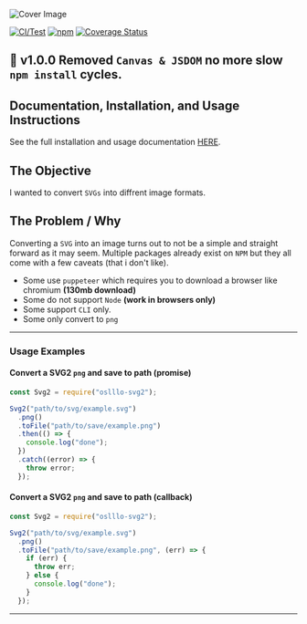 ![Cover Image](docs/images/cover.png)

[![CI/Test](https://github.com/oslllo/svg2/actions/workflows/ci.test.yml/badge.svg)](https://github.com/oslllo/svg2/actions/workflows/ci.test.yml)
[![npm](https://img.shields.io/npm/v/oslllo-svg2)](https://www.npmjs.com/package/oslllo-svg2)
[![Coverage Status](https://img.shields.io/coveralls/github/oslllo/svg2)](https://coveralls.io/github/oslllo/svg2?branch=master)

## 🎉 v1.0.0 Removed `Canvas & JSDOM` no more slow `npm install` cycles.

## Documentation, Installation, and Usage Instructions

See the full installation and usage documentation [HERE](https://docs.oslllo.com/svg2/master/).

## The Objective

I wanted to convert `SVGs` into diffrent image formats.

## The Problem / Why

Converting a `SVG` into an image turns out to not be a simple and straight forward as it may seem. Multiple packages already exist on `NPM` but they all come with a few caveats (that i don't like).

- Some use `puppeteer` which requires you to download a browser like chromium **(130mb download)**
- Some do not support `Node` **(work in browsers only)**
- Some support `CLI` only.
- Some only convert to `png`

---

### Usage Examples

#### Convert a SVG2 `png` and save to path (promise)

```js
const Svg2 = require("oslllo-svg2");

Svg2("path/to/svg/example.svg")
  .png()
  .toFile("path/to/save/example.png")
  .then(() => {
    console.log("done");
  })
  .catch((error) => {
    throw error;
  });
```

#### Convert a SVG2 `png` and save to path (callback)

```js
const Svg2 = require("oslllo-svg2");

Svg2("path/to/svg/example.svg")
  .png()
  .toFile("path/to/save/example.png", (err) => {
    if (err) {
      throw err;
    } else {
      console.log("done");
    }
  });
```

---
